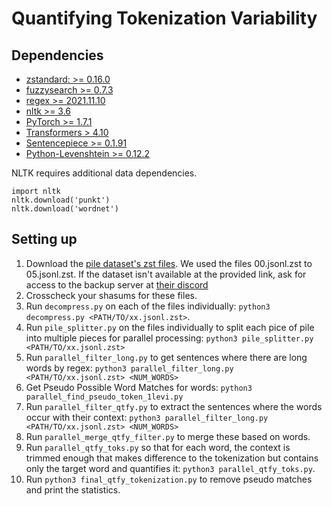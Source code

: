 # Quantifying Tokenization Variability

## Dependencies

- [zstandard: >= 0.16.0](https://pypi.org/project/zstandard/)
- [fuzzysearch >= 0.7.3](https://pypi.org/project/fuzzysearch/)
- [regex >= 2021.11.10](https://pypi.org/project/regex/)
- [nltk >= 3.6](https://www.nltk.org/install.html)
- [PyTorch >= 1.7.1](https://pytorch.org/get-started/previous-versions/)
- [Transformers > 4.10](https://huggingface.co/docs/transformers/installation)
- [Sentencepiece >= 0.1.91](https://pypi.org/project/sentencepiece/)
- [Python-Levenshtein >= 0.12.2](https://pypi.org/project/python-Levenshtein/)

NLTK requires additional data dependencies.
```
import nltk
nltk.download('punkt')
nltk.download('wordnet')
```

## Setting up

1. Download the [pile dataset's zst files](https://pile.eleuther.ai/). We used the files 00.jsonl.zst to 05.jsonl.zst. If the dataset isn't available at the provided link, ask for access to the backup server at [their discord](https://www.eleuther.ai/)
2. Crosscheck your shasums for these files. 
3. Run `decompress.py` on each of the files individually: `python3 decompress.py <PATH/TO/xx.jsonl.zst>`.
4. Run `pile_splitter.py` on the files individually to split each pice of pile into multiple pieces for parallel processing: `python3 pile_splitter.py <PATH/TO/xx.jsonl.zst>`
5. Run `parallel_filter_long.py` to get sentences where there are long words by regex: `python3 parallel_filter_long.py <PATH/TO/xx.jsonl.zst> <NUM_WORDS>`
6. Get Pseudo Possible Word Matches for words: `python3 parallel_find_pseudo_token_1levi.py`
7. Run `parallel_filter_qtfy.py` to extract the sentences where the words occur with their context: `python3 parallel_filter_long.py <PATH/TO/xx.jsonl.zst> <NUM_WORDS>`
8. Run `parallel_merge_qtfy_filter.py` to merge these based on words.
9. Run `parallel_qtfy_toks.py` so that for each word, the context is trimmed enough that makes difference to the tokenization but contains only the target word and quantifies it: `python3 parallel_qtfy_toks.py`.
10. Run `python3 final_qtfy_tokenization.py` to remove pseudo matches and print the statistics.
